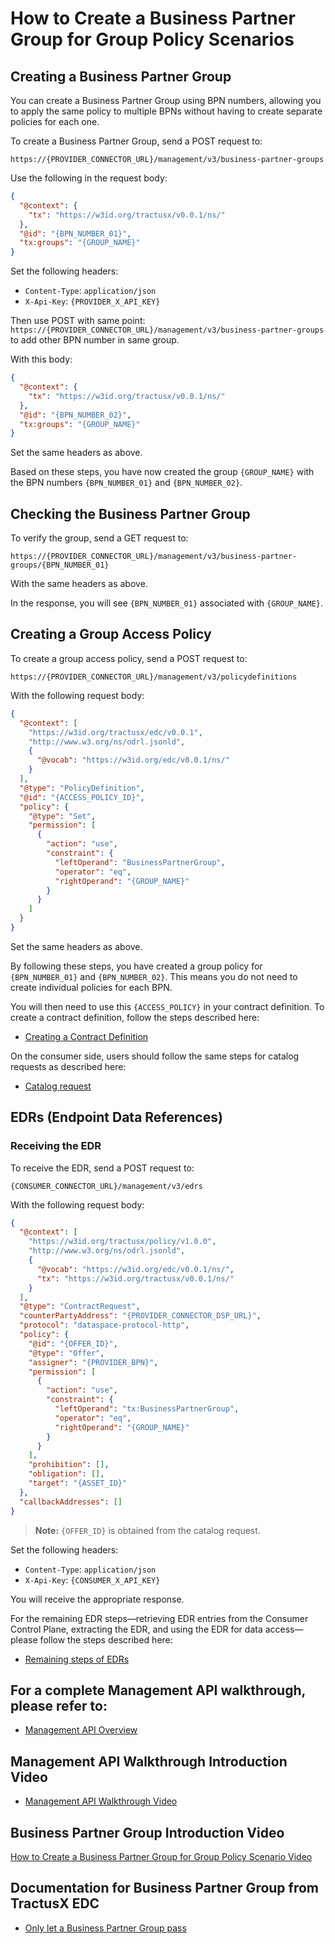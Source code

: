 # How to Create a Business Partner Group for Group Policy Scenarios

## Creating a Business Partner Group

You can create a Business Partner Group using BPN numbers, allowing you to apply the same policy to multiple BPNs without having to create separate policies for each one.

To create a Business Partner Group, send a POST request to:

```
https://{PROVIDER_CONNECTOR_URL}/management/v3/business-partner-groups
```

Use the following in the request body:

```json
{
  "@context": {
    "tx": "https://w3id.org/tractusx/v0.0.1/ns/"
  },
  "@id": "{BPN_NUMBER_01}",
  "tx:groups": "{GROUP_NAME}"
}
```

Set the following headers:
- `Content-Type`: `application/json`
- `X-Api-Key`: `{PROVIDER_X_API_KEY}`

Then use POST with same point: `https://{PROVIDER_CONNECTOR_URL}/management/v3/business-partner-groups` to add other BPN number in same group.

With this body:

```json
{
  "@context": {
    "tx": "https://w3id.org/tractusx/v0.0.1/ns/"
  },
  "@id": "{BPN_NUMBER_02}",
  "tx:groups": "{GROUP_NAME}"
}
```

Set the same headers as above.

Based on these steps, you have now created the group `{GROUP_NAME}` with the BPN numbers `{BPN_NUMBER_01}` and `{BPN_NUMBER_02}`.

## Checking the Business Partner Group

To verify the group, send a GET request to:

```
https://{PROVIDER_CONNECTOR_URL}/management/v3/business-partner-groups/{BPN_NUMBER_01}
```

With the same headers as above.

In the response, you will see `{BPN_NUMBER_01}` associated with `{GROUP_NAME}`.

## Creating a Group Access Policy

To create a group access policy, send a POST request to:

```
https://{PROVIDER_CONNECTOR_URL}/management/v3/policydefinitions
```

With the following request body:

```json
{
  "@context": [
    "https://w3id.org/tractusx/edc/v0.0.1",
    "http://www.w3.org/ns/odrl.jsonld",
    {
      "@vocab": "https://w3id.org/edc/v0.0.1/ns/"
    }
  ],
  "@type": "PolicyDefinition",
  "@id": "{ACCESS_POLICY_ID}",
  "policy": {
    "@type": "Set",
    "permission": [
      {
        "action": "use",
        "constraint": {
          "leftOperand": "BusinessPartnerGroup",
          "operator": "eq",
          "rightOperand": "{GROUP_NAME}"
        }
      }
    ]
  }
}
```

Set the same headers as above.

By following these steps, you have created a group policy for `{BPN_NUMBER_01}` and `{BPN_NUMBER_02}`. This means you do not need to create individual policies for each BPN.

You will then need to use this `{ACCESS_POLICY}` in your contract definition. To create a contract definition, follow the steps described here:
- [Creating a Contract Definition](./Management-API-Overview#contractdefinition-section)

On the consumer side, users should follow the same steps for catalog requests as described here:
- [Catalog request](./Management-API-Overview#catalog-section)

## EDRs (Endpoint Data References)

### Receiving the EDR

To receive the EDR, send a POST request to:

```
{CONSUMER_CONNECTOR_URL}/management/v3/edrs
```

With the following request body:

```json
{
  "@context": [
    "https://w3id.org/tractusx/policy/v1.0.0",
    "http://www.w3.org/ns/odrl.jsonld",
    {
      "@vocab": "https://w3id.org/edc/v0.0.1/ns/",
      "tx": "https://w3id.org/tractusx/v0.0.1/ns/"
    }
  ],
  "@type": "ContractRequest",
  "counterPartyAddress": "{PROVIDER_CONNECTOR_DSP_URL}",
  "protocol": "dataspace-protocol-http",
  "policy": {
    "@id": "{OFFER_ID}",
    "@type": "Offer",
    "assigner": "{PROVIDER_BPN}",
    "permission": [
      {
        "action": "use",
        "constraint": {
          "leftOperand": "tx:BusinessPartnerGroup",
          "operator": "eq",
          "rightOperand": "{GROUP_NAME}"
        }
      }
    ],
    "prohibition": [],
    "obligation": [],
    "target": "{ASSET_ID}"
  },
  "callbackAddresses": []
}
```

> **Note:** `{OFFER_ID}` is obtained from the catalog request.

Set the following headers:
- `Content-Type`: `application/json`
- `X-Api-Key`: `{CONSUMER_X_API_KEY}`

You will receive the appropriate response.

For the remaining EDR steps—retrieving EDR entries from the Consumer Control Plane, extracting the EDR, and using the EDR for data access—please follow the steps described here:
- [Remaining steps of EDRs](./Management-API-Overview#EDRS-section)

## For a complete Management API walkthrough, please refer to:
- [Management API Overview](Management-API-Overview.md)

## Management API Walkthrough Introduction Video
- [Management API Walkthrough Video](Management-API-Overview-video.md)

## Business Partner Group Introduction Video
[How to Create a Business Partner Group for Group Policy Scenario Video](Business-partner-group-video.md)

## Documentation for Business Partner Group from TractusX EDC

- [Only let a Business Partner Group pass](https://github.com/eclipse-tractusx/tractusx-edc/blob/main/docs/usage/management-api-walkthrough/02_policies.md#:~:text=Only%20let%20a%20Business%20Partner%20Group%20pass)
